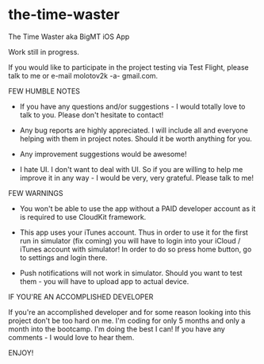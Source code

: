# the-time-waster
The Time Waster aka BigMT iOS App


Work still in progress.

If you would like to participate in the project testing via Test Flight, please talk to me or e-mail molotov2k -a- gmail.com.


FEW HUMBLE NOTES

- If you have any questions and/or suggestions - I would totally love to talk to you. Please don't hesitate to contact!

- Any bug reports are highly appreciated. I will include all and everyone helping with them in project notes. Should it be worth anything for you.

- Any improvement suggestions would be awesome!

- I hate UI. I don't want to deal with UI. So if you are willing to help me improve it in any way - I would be very, very grateful. Please talk to me!



FEW WARNINGS

- You won't be able to use the app without a PAID developer account as it is required to use CloudKit framework.

- This app uses your iTunes account. Thus in order to use it for the first run in simulator (fix coming) you will have to
login into your iCloud / iTunes account with simulator! In order to do so press home button, go to settings and login there.

- Push notifications will not work in simulator. Should you want to test them - you will have to upload app to actual device.


IF YOU'RE AN ACCOMPLISHED DEVELOPER

If you're an accomplished developer and for some reason looking into this project don't be too hard on me. I'm coding for only 5 months and only a month into the bootcamp. I'm doing the best I can! If you have any comments - I would love to hear them.



ENJOY!
